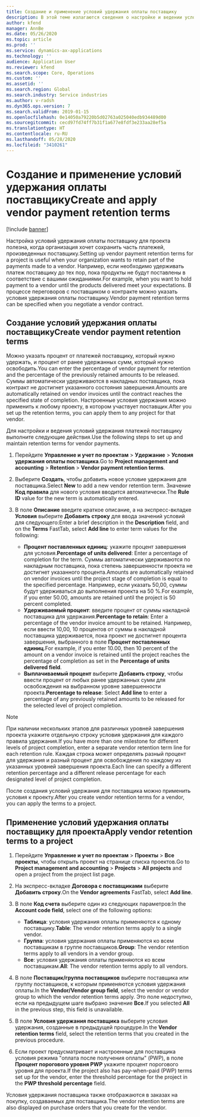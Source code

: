 ```yaml
---
title: Создание и применение условий удержания оплаты поставщику
description: В этой теме излагаются сведения о настройке и ведении условий удержания оплаты поставщику.
author: kfend
manager: AnnBe
ms.date: 05/26/2020
ms.topic: article
ms.prod: ''
ms.service: dynamics-ax-applications
ms.technology: ''
audience: Application User
ms.reviewer: kfend
ms.search.scope: Core, Operations
ms.custom: ''
ms.assetid: ''
ms.search.region: Global
ms.search.industry: Service industries
ms.author: v-radsh
ms.dyn365.ops.version: 7
ms.search.validFrom: 2019-01-15
ms.openlocfilehash: 0e14050a79220b5d02763a025040edb934489d00
ms.sourcegitcommit: cecd97fd74ff7b31f1a677e8fdf3e233aa28ef5a
ms.translationtype: HT
ms.contentlocale: ru-RU
ms.lasthandoff: 05/28/2020
ms.locfileid: "3410261"
---
```

# <a name="create-and-apply-vendor-payment-retention-terms"></a><span data-ttu-id="14a10-103">Создание и применение условий удержания оплаты поставщику</span><span class="sxs-lookup"><span data-stu-id="14a10-103">Create and apply vendor payment retention terms</span></span>

[!include [banner](../includes/banner.md)] 

<span data-ttu-id="14a10-104">Настройка условий удержания оплаты поставщику для проекта полезна, когда организация хочет сохранить часть платежей, произведенных поставщику.</span><span class="sxs-lookup"><span data-stu-id="14a10-104">Setting up vendor payment retention terms for a project is useful when your organization wants to retain part of the payments made to a vendor.</span></span> <span data-ttu-id="14a10-105">Например, если необходимо удерживать платеж поставщику до тех пор, пока продукты не будут поставлены в соответствие с вашими ожиданиями.</span><span class="sxs-lookup"><span data-stu-id="14a10-105">For example, when you want to hold payment to a vendor until the products delivered meet your expectations.</span></span> <span data-ttu-id="14a10-106">В процессе переговоров с поставщиком о контракте можно указать условия удержания оплаты поставщику.</span><span class="sxs-lookup"><span data-stu-id="14a10-106">Vendor payment retention terms can be specified when you negotiate a vendor contract.</span></span>

## <a name="create-vendor-payment-retention-terms"></a><span data-ttu-id="14a10-107">Создание условий удержания оплаты поставщику</span><span class="sxs-lookup"><span data-stu-id="14a10-107">Create vendor payment retention terms</span></span>

<span data-ttu-id="14a10-108">Можно указать процент от платежей поставщику, который нужно удержать, и процент от ранее удержанных сумм, который нужно освободить.</span><span class="sxs-lookup"><span data-stu-id="14a10-108">You can enter the percentage of vendor payment for retention and the percentage of the previously retained amounts to be released.</span></span> <span data-ttu-id="14a10-109">Суммы автоматически удерживаются в накладных поставщика, пока контракт не достигнет указанного состояния завершения.</span><span class="sxs-lookup"><span data-stu-id="14a10-109">Amounts are automatically retained on vendor invoices until the contract reaches the specified state of completion.</span></span> <span data-ttu-id="14a10-110">Настроенные условия удержания можно применить к любому проекту, в котором участвует поставщик.</span><span class="sxs-lookup"><span data-stu-id="14a10-110">After you set up the retention terms, you can apply them to any project for that vendor.</span></span>

<span data-ttu-id="14a10-111">Для настройки и ведения условий удержания платежей поставщику выполните следующие действия.</span><span class="sxs-lookup"><span data-stu-id="14a10-111">Use the following steps to set up and maintain retention terms for vendor payments.</span></span> 

1. <span data-ttu-id="14a10-112">Перейдите **Управление и учет по проектам** > **Удержание** > **Условия удержания оплаты поставщика**.</span><span class="sxs-lookup"><span data-stu-id="14a10-112">Go to **Project management and accounting** > **Retention** > **Vendor payment retention terms**.</span></span>
2. <span data-ttu-id="14a10-113">Выберите **Создать**, чтобы добавить новое условие удержания для поставщика.</span><span class="sxs-lookup"><span data-stu-id="14a10-113">Select **New** to add a new vendor retention term.</span></span> <span data-ttu-id="14a10-114">Значение **Код правила** для нового условия вводится автоматически.</span><span class="sxs-lookup"><span data-stu-id="14a10-114">The **Rule ID** value for the new term is automatically entered.</span></span> 
3. <span data-ttu-id="14a10-115">В поле **Описание** введите краткое описание, а на экспресс-вкладке **Условия** выберите **Добавить строку** для ввода значений условий для следующего:</span><span class="sxs-lookup"><span data-stu-id="14a10-115">Enter a brief description in the **Description** field, and on the **Terms** FastTab, select **Add line** to enter term values for the following:</span></span>

   - <span data-ttu-id="14a10-116">**Процент поставленных единиц**: укажите процент завершения для условия.</span><span class="sxs-lookup"><span data-stu-id="14a10-116">**Percentage of units delivered**: Enter a percentage of completion for the term.</span></span> <span data-ttu-id="14a10-117">Суммы автоматически удерживаются по накладным поставщика, пока степень завершенности проекта не достигнет указанного процента.</span><span class="sxs-lookup"><span data-stu-id="14a10-117">Amounts are automatically retained on vendor invoices until the project stage of completion is equal to the specified percentage.</span></span> <span data-ttu-id="14a10-118">Например, если указать 50,00, суммы будут удерживаться до выполнения проекта на 50 %.</span><span class="sxs-lookup"><span data-stu-id="14a10-118">For example, if you enter 50.00, amounts are retained until the project is 50 percent completed.</span></span>
   - <span data-ttu-id="14a10-119">**Удерживаемый процент**: введите процент от суммы накладной поставщика для удержания.</span><span class="sxs-lookup"><span data-stu-id="14a10-119">**Percentage to retain**: Enter a percentage of the vendor invoice amount to be retained.</span></span> <span data-ttu-id="14a10-120">Например, если ввести 10,00, 10 процентов от суммы в накладной поставщика удерживается, пока проект не достигнет процента завершения, выбранного в поле **Процент поставленных единиц**.</span><span class="sxs-lookup"><span data-stu-id="14a10-120">For example, if you enter 10.00, then 10 percent of the amount on a vendor invoice is retained until the project reaches the percentage of completion as set in the **Percentage of units delivered field**.</span></span>
   - <span data-ttu-id="14a10-121">**Выплачиваемый процент** выберите **Добавить строку**, чтобы ввести процент от любых ранее удержанных сумм для освобождения на выбранном уровне завершенности проекта.</span><span class="sxs-lookup"><span data-stu-id="14a10-121">**Percentage to release**: Select **Add line** to enter a percentage of any previously retained amounts to be released for the selected level of project completion.</span></span>

> [!NOTE]
> <span data-ttu-id="14a10-122">При наличии нескольких этапов для различных уровней завершения проекта укажите отдельную строку условия удержания для каждого правила удержания.</span><span class="sxs-lookup"><span data-stu-id="14a10-122">If you have more than one milestone for different levels of project completion, enter a separate vendor retention term line for each retention rule.</span></span> <span data-ttu-id="14a10-123">Каждая строка может определять разный процент для удержания и разный процент для освобождения по каждому из указанных уровней завершения проекта.</span><span class="sxs-lookup"><span data-stu-id="14a10-123">Each line can specify a different retention percentage and a different release percentage for each designated level of project completion.</span></span>

<span data-ttu-id="14a10-124">После создания условий удержания для поставщика можно применить условия к проекту.</span><span class="sxs-lookup"><span data-stu-id="14a10-124">After you create vendor retention terms for a vendor, you can apply the terms to a project.</span></span>

## <a name="apply-vendor-retention-terms-to-a-project"></a><span data-ttu-id="14a10-125">Применение условий удержания оплаты поставщику для проекта</span><span class="sxs-lookup"><span data-stu-id="14a10-125">Apply vendor retention terms to a project</span></span>

1. <span data-ttu-id="14a10-126">Перейдите **Управление и учет по проектам** > **Проекты** > **Все проекты**, чтобы открыть проект на странице списка проектов.</span><span class="sxs-lookup"><span data-stu-id="14a10-126">Go to **Project management and accounting** > **Projects** > **All projects** and open a project from the project list page.</span></span>
2. <span data-ttu-id="14a10-127">На экспресс-вкладке **Договора с поставщиками** выберите **Добавить строку**.</span><span class="sxs-lookup"><span data-stu-id="14a10-127">On the **Vendor agreements** FastTab, select **Add line**.</span></span>
3. <span data-ttu-id="14a10-128">В поле **Код счета** выберите один из следующих параметров:</span><span class="sxs-lookup"><span data-stu-id="14a10-128">In the **Account code field**, select one of the following options:</span></span> 

   - <span data-ttu-id="14a10-129">**Таблица**: условия удержания оплаты применяются к одному поставщику.</span><span class="sxs-lookup"><span data-stu-id="14a10-129">**Table**: The vendor retention terms apply to a single vendor.</span></span>
   - <span data-ttu-id="14a10-130">**Группа**: условия удержания оплаты применяются ко всем поставщикам в группе поставщиков.</span><span class="sxs-lookup"><span data-stu-id="14a10-130">**Group**: The vendor retention terms apply to all vendors in a vendor group.</span></span>
   - <span data-ttu-id="14a10-131">**Все**: условия удержания оплаты применяются ко всем поставщикам.</span><span class="sxs-lookup"><span data-stu-id="14a10-131">**All**: The vendor retention terms apply to all vendors.</span></span>

4. <span data-ttu-id="14a10-132">В поле **Поставщик/группа поставщиков** выберите поставщика или группу поставщиков, к которым применяются условия удержания оплаты.</span><span class="sxs-lookup"><span data-stu-id="14a10-132">In the **Vendor/Vendor group field**, select the vendor or vendor group to which the vendor retention terms apply.</span></span> <span data-ttu-id="14a10-133">Это поле недоступно, если на предыдущем шаге выбрано значение **Все**.</span><span class="sxs-lookup"><span data-stu-id="14a10-133">If you selected **All** in the previous step, this field is unavailable.</span></span>
5. <span data-ttu-id="14a10-134">В поле **Условия удержания поставщика** выберите условия удержания, созданные в предыдущей процедуре.</span><span class="sxs-lookup"><span data-stu-id="14a10-134">In the **Vendor retention terms** field, select the retention terms that you created in the previous procedure.</span></span>
6. <span data-ttu-id="14a10-135">Если проект предусматривает и настроенные для поставщика условия режима "оплата после получения оплаты" (PWP), в поле **Процент порогового уровня PWP** укажите процент порогового уровня для проекта.</span><span class="sxs-lookup"><span data-stu-id="14a10-135">If the project also has pay-when-paid (PWP) terms set up for the vendor, enter the threshold percentage for the project in the **PWP threshold percentage** field.</span></span>

<span data-ttu-id="14a10-136">Условия удержания поставщика также отображаются в заказах на покупку, создаваемых для поставщика.</span><span class="sxs-lookup"><span data-stu-id="14a10-136">The vendor retention terms are also displayed on purchase orders that you create for the vendor.</span></span>
